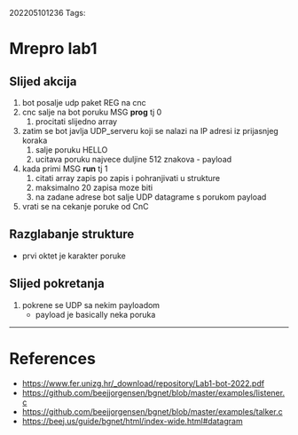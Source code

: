 202205101236
Tags: 
# Mrepro lab1
## Slijed akcija
1. bot posalje udp paket REG na cnc
2. cnc salje na bot poruku MSG **prog** tj 0
	1. procitati slijedno array
3. zatim se bot javlja UDP_serveru koji se nalazi na IP adresi iz prijasnjeg koraka
	1. salje poruku HELLO
	2. ucitava poruku najvece duljine 512 znakova - payload
4. kada primi MSG **run** tj 1
	1. citati array zapis po zapis i pohranjivati u strukture
	2. maksimalno 20 zapisa moze biti
	3. na zadane adrese bot salje UDP datagrame s porukom payload
5. vrati se na cekanje poruke od CnC

## Razglabanje strukture
- prvi oktet je karakter poruke

## Slijed pokretanja
1. pokrene se UDP sa nekim payloadom
	- payload je basically neka poruka
---
# References
- https://www.fer.unizg.hr/_download/repository/Lab1-bot-2022.pdf
- https://github.com/beejjorgensen/bgnet/blob/master/examples/listener.c
- https://github.com/beejjorgensen/bgnet/blob/master/examples/talker.c
- https://beej.us/guide/bgnet/html/index-wide.html#datagram